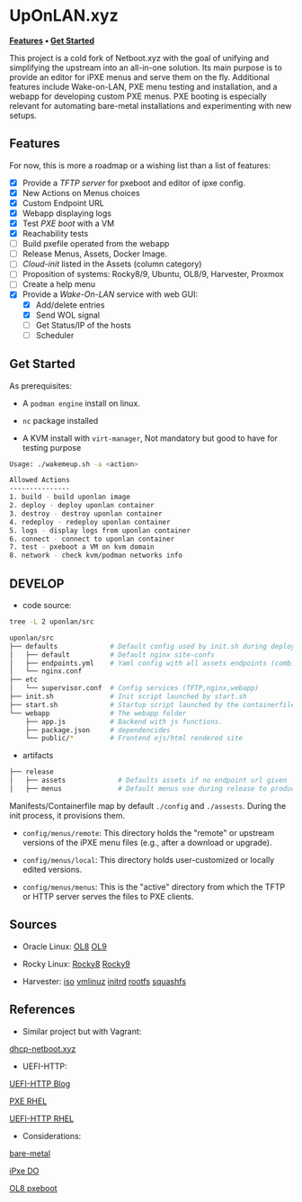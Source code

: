 # UpOnLAN.xyz

**[Features](#features) • [Get Started](#get-started)**

This project is a cold fork of Netboot.xyz with the goal of unifying and simplifying the upstream into an all-in-one solution. Its main purpose is to provide an editor for iPXE menus and serve them on the fly. Additional features include Wake-on-LAN, PXE menu testing and installation, and a webapp for developing custom PXE menus. PXE booting is especially relevant for automating bare-metal installations and experimenting with new setups.

## Features

For now, this is more a roadmap or a wishing list than a list of features:

- [x] Provide a *TFTP server* for pxeboot and editor of ipxe config.
- [x] New Actions on Menus choices
- [x] Custom Endpoint URL
- [x] Webapp displaying logs
- [x] Test *PXE boot* with a VM
- [x] Reachability tests
- [ ] Build pxefile operated from the webapp
- [ ] Release Menus, Assets, Docker Image.
- [ ] *Cloud-init* listed in the Assets (column category)
- [ ] Proposition of systems: Rocky8/9, Ubuntu, OL8/9, Harvester, Proxmox   
- [ ] Create a help menu
- [x] Provide a *Wake-On-LAN* service with web GUI:
    - [x] Add/delete entries
    - [x] Send WOL signal
    - [ ] Get Status/IP of the hosts
    - [ ] Scheduler

## Get Started

As prerequisites:

* A `podman engine` install on linux.

* `nc` package installed

* A KVM install with `virt-manager`, Not mandatory but good to have for testing purpose 

```bash
Usage: ./wakemeup.sh -a <action>

Allowed Actions
---------------
1. build - build uponlan image
2. deploy - deploy uponlan container
3. destroy - destroy uponlan container
4. redeploy - redeploy uponlan container
5. logs - display logs from uponlan container
6. connect - connect to uponlan container
7. test - pxeboot a VM on kvm domain
8. network - check kvm/podman networks info
```

## DEVELOP 

* code source:

```bash
tree -L 2 uponlan/src

uponlan/src
├── defaults             # Default config used by init.sh during deployement
│   ├── default          # Default nginx site-confs
│   ├── endpoints.yml    # Yaml config with all assets endpoints (combine with env ENDPOINT_URL)provided 
│   └── nginx.conf
├── etc
│   └── supervisor.conf  # Config services (TFTP,nginx,webapp)
├── init.sh              # Init script launched by start.sh
├── start.sh             # Startup script launched by the containerfile 
└── webapp               # The webapp folder
    ├── app.js           # Backend with js functions. 
    ├── package.json     # dependencides
    └── public/*         # Frontend ejs/html rendered site
```

* artifacts

```bash
├── release
│   ├── assets             # Defaults assets if no endpoint url given
│   ├── menus              # Default menus use during release to produce artifcate menus.tar.gz
```

Manifests/Containerfile map by default `./config` and `./assests`. During the init process, it provisions them.

- `config/menus/remote`: This directory holds the "remote" or upstream versions of the iPXE menu files (e.g., after a download or upgrade).

- `config/menus/local`: This directory holds user-customized or locally edited versions.

- `config/menus/menus`: This is the "active" directory from which the TFTP or HTTP server serves the files to PXE clients.



## Sources 

* Oracle Linux:
[OL8](https://yum.oracle.com/ISOS/OracleLinux/OL8/u10/x86_64/OracleLinux-R8-U10-x86_64-boot.iso)
[OL9](https://yum.oracle.com/ISOS/OracleLinux/OL9/u5/x86_64/OracleLinux-R9-U5-x86_64-dvd.iso)


* Rocky Linux:
[Rocky8](https://download.rockylinux.org/pub/rocky/8/isos/x86_64/Rocky-8.10-x86_64-boot.iso)
[Rocky9](https://download.rockylinux.org/pub/rocky/9/isos/x86_64/Rocky-9.5-x86_64-boot.iso)


* Harvester:
[iso](https://releases.rancher.com/harvester/v1.5.0/harvester-v1.5.0-amd64.iso)
[vmlinuz](https://releases.rancher.com/harvester/v1.5.0/harvester-v1.5.0-vmlinuz-amd64)
[initrd](https://releases.rancher.com/harvester/v1.5.0/harvester-v1.5.0-initrd-amd64)
[rootfs](https://releases.rancher.com/harvester/v1.5.0/harvester-v1.5.0-rootfs-amd64.squashfs)
[squashfs](https://releases.rancher.com/harvester/v1.5.0/harvester-v1.5.0-rootfs-amd64.squashfs)


## References

* Similar project but with Vagrant:

[dhcp-netboot.xyz](https://github.com/samdbmg/dhcp-netboot.xyz)

* UEFI-HTTP:

[UEFI-HTTP Blog](https://mrguitar.net/blog/?p=2300)

[PXE RHEL](https://developers.redhat.com/articles/2024/08/20/bare-metal-deployments-image-mode-rhel#prepare_a_pxe_environment)

[UEFI-HTTP RHEL](https://developers.redhat.com/articles/2024/08/20/bare-metal-deployments-image-mode-rhel#bonus__forget_tftp_uefi_http_boot_is_better)

* Considerations:

[bare-metal](https://www.jimangel.io/posts/automate-ubuntu-22-04-lts-bare-metal/)

[iPxe DO](https://www.digitalocean.com/community/tutorials/bare-metal-provisioning-with-pxe-and-ipxe)

[OL8 pxeboot](https://github.com/laspavel/pxe-boot)
